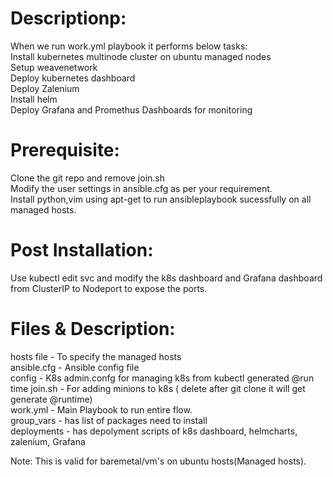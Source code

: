 Descriptionp:  
=============  

When we run work.yml playbook it performs below tasks:  
Install kubernetes multinode cluster on ubuntu managed nodes  
Setup weavenetwork   
Deploy kubernetes dashboard  
Deploy Zalenium   
Install helm   
Deploy Grafana and Promethus Dashboards for monitoring  


Prerequisite:  
=============  
Clone the git repo and remove join.sh   
Modify the user settings in ansible.cfg as per your requirement.  
Install python,vim using apt-get to run ansibleplaybook sucessfully on all managed hosts.  

Post Installation:  
==================   
Use kubectl edit svc and modify the k8s dashboard and Grafana dashboard from ClusterIP to Nodeport to expose the ports.  

Files & Description:  
===================    
hosts file - To specify the managed hosts   
ansible.cfg - Ansible config file  
config - K8s admin.confg for managing k8s from kubectl generated @run time 
join.sh - For adding minions to k8s ( delete after git clone it will get generate @runtime)  
work.yml - Main Playbook to run entire flow.  
group_vars - has list of packages need to install   
deployments -  has depolyment scripts of k8s dashboard, helmcharts, zalenium, Grafana  

Note: This is valid for baremetal/vm's on ubuntu hosts(Managed hosts).  
